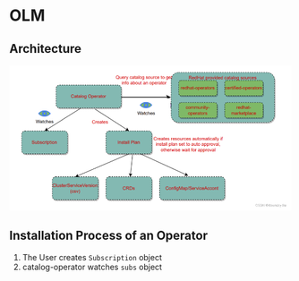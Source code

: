 # OLM

## Architecture

![OLM Architecture](image/olm_arch.png)

## Installation Process of an Operator

1. The User creates `Subscription` object
2. catalog-operator watches `subs` object
